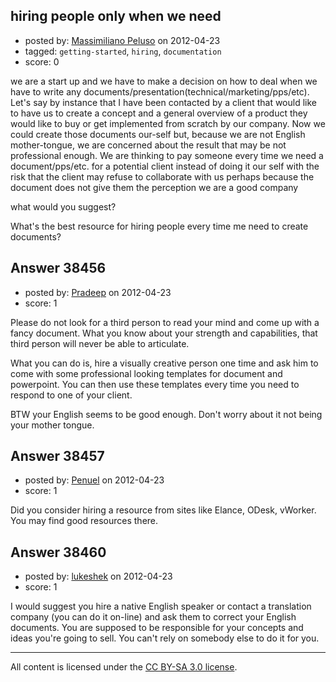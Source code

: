 ## hiring people only when we need

- posted by: [Massimiliano Peluso](https://stackexchange.com/users/-1/16767-massimiliano-peluso) on 2012-04-23
- tagged: `getting-started`, `hiring`, `documentation`
- score: 0

we are a start up and we have to make a decision on how to deal when we have to write any documents/presentation(technical/marketing/pps/etc). 
Let's say by instance that I have been contacted by a client that would like to have us to create a concept and a general overview of a product they would like to buy or get implemented from scratch by our company. 
Now we could create those documents our-self but, because we are not English mother-tongue, we are concerned about the result that may be not professional enough.
We are thinking to pay someone every time we need a document/pps/etc. for a potential client instead of  doing it our self with the risk that the client may refuse to collaborate with us perhaps because the document does not give them the perception we are a good company

what would you suggest?

What's the best resource for hiring people every time me need to create documents?


## Answer 38456

- posted by: [Pradeep](https://stackexchange.com/users/-1/4404-pradeep) on 2012-04-23
- score: 1

Please do not look for a third person to read your mind and come up with a fancy document. What you know about your strength and capabilities, that third person will never be able to articulate.

What you can do is, hire a visually creative person one time and ask him to come with some professional looking templates for document and powerpoint. You can then use these templates every time you need to respond to one of your client.

BTW your English seems to be good enough. Don't worry about it not being your mother tongue. 


## Answer 38457

- posted by: [Penuel](https://stackexchange.com/users/-1/14146-penuel) on 2012-04-23
- score: 1

Did you consider hiring a resource from sites like Elance, ODesk, vWorker. You may find good resources there.


## Answer 38460

- posted by: [lukeshek](https://stackexchange.com/users/-1/16193-lukeshek) on 2012-04-23
- score: 1

I would suggest you hire a native English speaker or contact a translation company (you can do it on-line) and ask them to correct your English documents. You are supposed to be responsible for your concepts and ideas you're going to sell. You can't rely on somebody else to do it for you.



---

All content is licensed under the [CC BY-SA 3.0 license](https://creativecommons.org/licenses/by-sa/3.0/).
